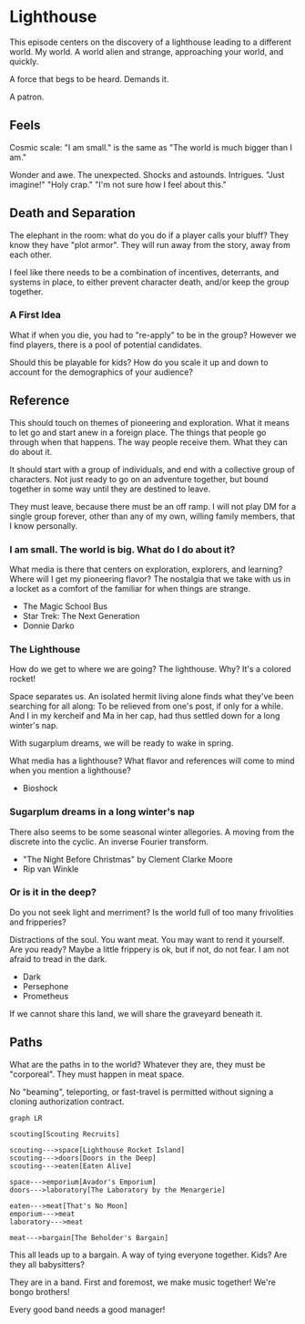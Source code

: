 # Lighthouse

This episode centers on the discovery of a lighthouse leading to a different world. My world. A world alien and strange, approaching your world, and quickly.

A force that begs to be heard. Demands it.

A patron.

## Feels

Cosmic scale: "I am small." is the same as "The world is much bigger than I am."

Wonder and awe. The unexpected. Shocks and astounds. Intrigues.
"Just imagine!" "Holy crap." "I'm not sure how I feel about this."

## Death and Separation

The elephant in the room: what do you do if a player calls your bluff? They know they have "plot armor". They will run away from the story, away from each other.

I feel like there needs to be a combination of incentives, deterrants, and systems in place, to either prevent character death, and/or keep the group together.

### A First Idea

What if when you die, you had to "re-apply" to be in the group? However we find players, there is a pool of potential candidates.

Should this be playable for kids? How do you scale it up and down to account for the demographics of your audience?

## Reference

This should touch on themes of pioneering and exploration. What it means to let go and start anew in a foreign place. The things that people go through when that happens. The way people receive them. What they can do about it.

It should start with a group of individuals, and end with a collective group of characters. Not just ready to go on an adventure together, but bound together in some way until they are destined to leave.

They must leave, because there must be an off ramp. I will not play DM for a single group forever, other than any of my own, willing family members, that I know personally.

### I am small. The world is big. What do I do about it?

What media is there that centers on exploration, explorers, and learning? Where will I get my pioneering flavor? The nostalgia that we take with us in a locket as a comfort of the familiar for when things are strange.

- The Magic School Bus
- Star Trek: The Next Generation
- Donnie Darko

### The Lighthouse

How do we get to where we are going? The lighthouse. Why? It's a colored rocket!

Space separates us. An isolated hermit living alone finds what they've been searching for all along: To be relieved from one's post, if only for a while. And I in my kercheif and Ma in her cap, had thus settled down for a long winter's nap.

With sugarplum dreams, we will be ready to wake in spring.

What media has a lighthouse? What flavor and references will come to mind when you mention a lighthouse?

- Bioshock

### Sugarplum dreams in a long winter's nap

There also seems to be some seasonal winter allegories. A moving from the discrete into the cyclic. An inverse Fourier transform.

- "The Night Before Christmas" by Clement Clarke Moore
- Rip van Winkle

### Or is it in the deep?

Do you not seek light and merriment? Is the world full of too many frivolities and fripperies?

Distractions of the soul. You want meat. You may want to rend it yourself. Are you ready?
Maybe a little frippery is ok, but if not, do not fear. I am not afraid to tread in the dark.

- Dark
- Persephone
- Prometheus

If we cannot share this land, we will share the graveyard beneath it.

## Paths

What are the paths in to the world? Whatever they are, they must be "corporeal". They must happen in meat space.

No "beaming", teleporting, or fast-travel is permitted without signing a cloning authorization contract.

```mermaid
graph LR

scouting[Scouting Recruits]

scouting--->space[Lighthouse Rocket Island]
scouting--->doors[Doors in the Deep]
scouting--->eaten[Eaten Alive]

space--->emporium[Avador's Emporium]
doors--->laboratory[The Laboratory by the Menargerie]

eaten--->meat[That's No Moon]
emporium--->meat
laboratory--->meat

meat--->bargain[The Beholder's Bargain]
```

This all leads up to a bargain. A way of tying everyone together. Kids? Are they all babysitters?

They are in a band.
First and foremost, we make music together! We're bongo brothers!

Every good band needs a good manager!
